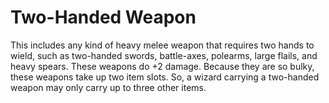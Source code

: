 # Two-Handed Weapon
This includes any kind of heavy melee weapon that requires two hands to wield, such as two-handed swords, battle-axes, polearms, large flails, and heavy spears. These weapons do +2 damage. Because they are so bulky, these weapons take up two item slots. So, a wizard carrying a two-handed weapon may only carry up to three other items.